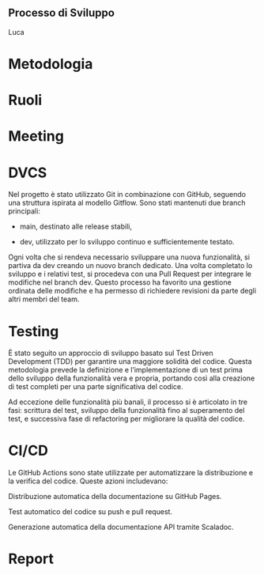 ## Processo di Sviluppo
Luca

# Metodologia

# Ruoli

# Meeting

# DVCS

Nel progetto è stato utilizzato Git in combinazione con GitHub, seguendo una struttura ispirata al modello Gitflow. Sono stati mantenuti due branch principali:

- main, destinato alle release stabili,

- dev, utilizzato per lo sviluppo continuo e sufficientemente testato.

Ogni volta che si rendeva necessario sviluppare una nuova funzionalità, si partiva da dev creando un nuovo branch dedicato. Una volta completato lo sviluppo e i relativi test, si procedeva con una Pull Request per integrare le modifiche nel branch dev. Questo processo ha favorito una gestione ordinata delle modifiche e ha permesso di richiedere revisioni da parte degli altri membri del team.

# Testing

È stato seguito un approccio di sviluppo basato sul Test Driven Development (TDD) per garantire una maggiore solidità del codice. Questa metodologia prevede la definizione e l’implementazione di un test prima dello sviluppo della funzionalità vera e propria, portando così alla creazione di test completi per una parte significativa del codice.

Ad eccezione delle funzionalità più banali, il processo si è articolato in tre fasi: scrittura del test, sviluppo della funzionalità fino al superamento del test, e successiva fase di refactoring per migliorare la qualità del codice.

# CI/CD

Le GitHub Actions sono state utilizzate per automatizzare la distribuzione e la verifica del codice. Queste azioni includevano:

Distribuzione automatica della documentazione su GitHub Pages.

Test automatico del codice su push e pull request.

Generazione automatica della documentazione API tramite Scaladoc.

# Report